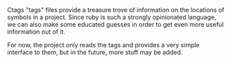 Ctags "tags" files provide a treasure trove of information on the locations of symbols in a project. Since ruby is such a strongly opinionated language, we can also make some educated guesses in order to get even more useful information out of it.

For now, the project only reads the tags and provides a very simple interface to them, but in the future, more stuff may be added.

